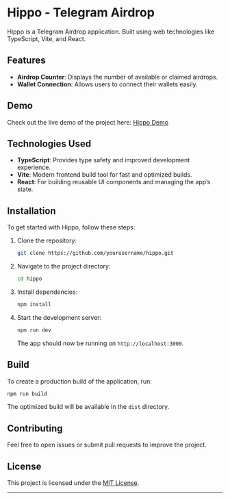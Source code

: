 # Hippo - Telegram Airdrop

Hippo is a Telegram Airdrop application. Built using web technologies like TypeScript, Vite, and React.

## Features

- **Airdrop Counter**: Displays the number of available or claimed airdrops.
- **Wallet Connection**: Allows users to connect their wallets easily.

## Demo

Check out the live demo of the project here: [Hippo Demo](https://mostafadx.github.io/Hippo)

## Technologies Used

- **TypeScript**: Provides type safety and improved development experience.
- **Vite**: Modern frontend build tool for fast and optimized builds.
- **React**: For building reusable UI components and managing the app’s state.

## Installation

To get started with Hippo, follow these steps:

1. Clone the repository:

   ```bash
   git clone https://github.com/yourusername/hippo.git
   ```

2. Navigate to the project directory:

   ```bash
   cd hippo
   ```

3. Install dependencies:

   ```bash
   npm install
   ```

4. Start the development server:

   ```bash
   npm run dev
   ```

   The app should now be running on `http://localhost:3000`.

## Build

To create a production build of the application, run:

```bash
npm run build
```

The optimized build will be available in the `dist` directory.

## Contributing

Feel free to open issues or submit pull requests to improve the project.

## License

This project is licensed under the [MIT License](LICENSE).

---
